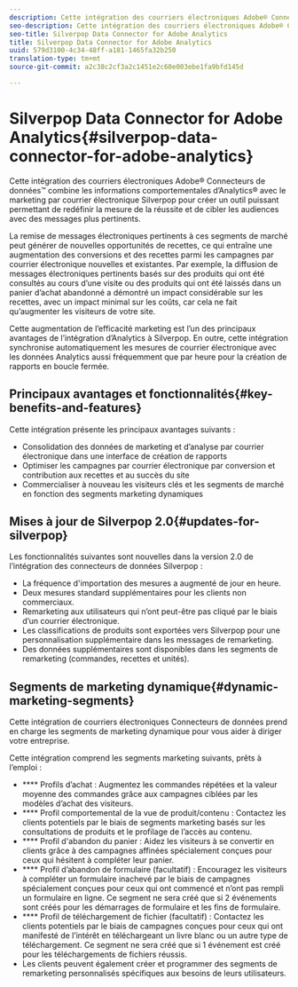 ```yaml
---
description: Cette intégration des courriers électroniques Adobe® Connecteurs de données™ combine les informations comportementales d’Analytics® avec le marketing par courrier électronique Silverpop pour créer un outil puissant permettant de redéfinir la mesure de la réussite et de cibler les audiences avec des messages plus pertinents.
seo-description: Cette intégration des courriers électroniques Adobe® Connecteurs de données™ combine les informations comportementales d’Analytics® avec le marketing par courrier électronique Silverpop pour créer un outil puissant permettant de redéfinir la mesure de la réussite et de cibler les audiences avec des messages plus pertinents.
seo-title: Silverpop Data Connector for Adobe Analytics
title: Silverpop Data Connector for Adobe Analytics
uuid: 579d3100-4c34-48ff-a181-1465fa32b250
translation-type: tm+mt
source-git-commit: a2c38c2cf3a2c1451e2c60e003ebe1fa9bfd145d

---
```



# Silverpop Data Connector for Adobe Analytics{#silverpop-data-connector-for-adobe-analytics}

Cette intégration des courriers électroniques Adobe® Connecteurs de données™ combine les informations comportementales d’Analytics® avec le marketing par courrier électronique Silverpop pour créer un outil puissant permettant de redéfinir la mesure de la réussite et de cibler les audiences avec des messages plus pertinents.

La remise de messages électroniques pertinents à ces segments de marché peut générer de nouvelles opportunités de recettes, ce qui entraîne une augmentation des conversions et des recettes parmi les campagnes par courrier électronique nouvelles et existantes. Par exemple, la diffusion de messages électroniques pertinents basés sur des produits qui ont été consultés au cours d’une visite ou des produits qui ont été laissés dans un panier d’achat abandonné a démontré un impact considérable sur les recettes, avec un impact minimal sur les coûts, car cela ne fait qu’augmenter les visiteurs de votre site.

Cette augmentation de l’efficacité marketing est l’un des principaux avantages de l’intégration d’Analytics à Silverpop. En outre, cette intégration synchronise automatiquement les mesures de courrier électronique avec les données Analytics aussi fréquemment que par heure pour la création de rapports en boucle fermée.

## Principaux avantages et fonctionnalités{#key-benefits-and-features}

Cette intégration présente les principaux avantages suivants :

* Consolidation des données de marketing et d’analyse par courrier électronique dans une interface de création de rapports
* Optimiser les campagnes par courrier électronique par conversion et contribution aux recettes et au succès du site
* Commercialiser à nouveau les visiteurs clés et les segments de marché en fonction des segments marketing dynamiques

## Mises à jour de Silverpop 2.0{#updates-for-silverpop}

Les fonctionnalités suivantes sont nouvelles dans la version 2.0 de l’intégration des connecteurs de données Silverpop :

* La fréquence d'importation des mesures a augmenté de jour en heure.
* Deux mesures standard supplémentaires pour les clients non commerciaux.
* Remarketing aux utilisateurs qui n’ont peut-être pas cliqué par le biais d’un courrier électronique.
* Les classifications de produits sont exportées vers Silverpop pour une personnalisation supplémentaire dans les messages de remarketing.
* Des données supplémentaires sont disponibles dans les segments de remarketing (commandes, recettes et unités).

## Segments de marketing dynamique{#dynamic-marketing-segments}

Cette intégration de courriers électroniques Connecteurs de données prend en charge les segments de marketing dynamique pour vous aider à diriger votre entreprise.

Cette intégration comprend les segments marketing suivants, prêts à l’emploi :

* **** Profils d’achat : Augmentez les commandes répétées et la valeur moyenne des commandes grâce aux campagnes ciblées par les modèles d’achat des visiteurs.
* **** Profil comportemental de la vue de produit/contenu : Contactez les clients potentiels par le biais de segments marketing basés sur les consultations de produits et le profilage de l’accès au contenu.
* **** Profil d'abandon du panier : Aidez les visiteurs à se convertir en clients grâce à des campagnes affinées spécialement conçues pour ceux qui hésitent à compléter leur panier.
* **** Profil d’abandon de formulaire (facultatif) : Encouragez les visiteurs à compléter un formulaire inachevé par le biais de campagnes spécialement conçues pour ceux qui ont commencé et n’ont pas rempli un formulaire en ligne. Ce segment ne sera créé que si 2 événements sont créés pour les démarrages de formulaire et les fins de formulaire.
* **** Profil de téléchargement de fichier (facultatif) : Contactez les clients potentiels par le biais de campagnes conçues pour ceux qui ont manifesté de l’intérêt en téléchargeant un livre blanc ou un autre type de téléchargement. Ce segment ne sera créé que si 1 événement est créé pour les téléchargements de fichiers réussis.
* Les clients peuvent également créer et programmer des segments de remarketing personnalisés spécifiques aux besoins de leurs utilisateurs.